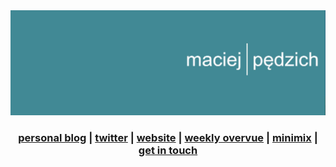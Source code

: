 <img src="https://raw.githubusercontent.com/maciejpedzich/maciejpedzich/master/images/header.jpeg" alt="Maciej Pędzich" />

<h3 align="center">
  <a href="https://blog.maciejpedzi.ch">personal blog</a> |
  <a href="https://twitter.com/MaciejPedzich">twitter</a> |
  <a href="https://maciejpedzi.ch">website</a> |
  <a href="https://weeklyovervue.com">weekly overvue</a> |
  <a href="https://open.spotify.com/playlist/2eGkIrKZwiXy3mXQ4MTkx6?si=6021cea616a64d9a">minimix</a> |
  <a href="mailto:contact@maciejpedzi.ch">get in touch</a>
</h3>
